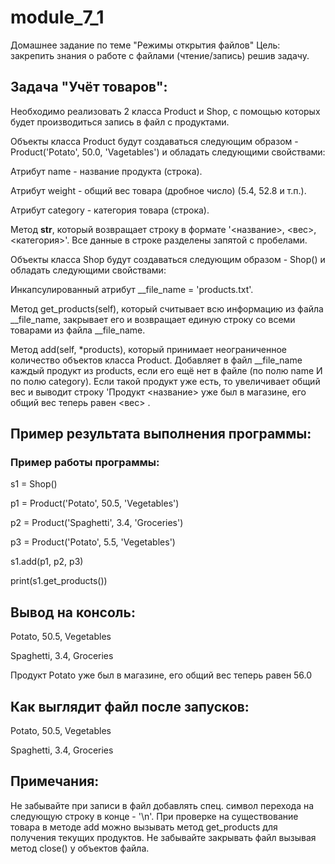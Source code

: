 # module_7_1
Домашнее задание по теме "Режимы открытия файлов"
Цель: закрепить знания о работе с файлами (чтение/запись) решив задачу.

## Задача "Учёт товаров":

Необходимо реализовать 2 класса Product и Shop, с помощью которых будет производиться запись в файл с продуктами.

Объекты класса Product будут создаваться следующим образом - Product('Potato', 50.0, 'Vagetables') и обладать следующими свойствами:

Атрибут name - название продукта (строка).

Атрибут weight - общий вес товара (дробное число) (5.4, 52.8 и т.п.).

Атрибут category - категория товара (строка).

Метод __str__, который возвращает строку в формате '<название>, <вес>, <категория>'. Все данные в строке разделены запятой с пробелами.

Объекты класса Shop будут создаваться следующим образом - Shop() и обладать следующими свойствами:

Инкапсулированный атрибут __file_name = 'products.txt'.

Метод get_products(self), который считывает всю информацию из файла __file_name, закрывает его и возвращает единую строку со всеми товарами из файла __file_name.

Метод add(self, *products), который принимает неограниченное количество объектов класса Product. Добавляет в файл __file_name каждый продукт из products, если его ещё нет в файле (по полю name И по полю category). Если такой продукт уже есть, то увеличивает общий вес и выводит строку 'Продукт <название> уже был в магазине, его общий вес теперь равен <вес> .

## Пример результата выполнения программы:

### Пример работы программы:

s1 = Shop()

p1 = Product('Potato', 50.5, 'Vegetables')

p2 = Product('Spaghetti', 3.4, 'Groceries')

p3 = Product('Potato', 5.5, 'Vegetables')

s1.add(p1, p2, p3)

print(s1.get_products())

## Вывод на консоль:

Potato, 50.5, Vegetables

Spaghetti, 3.4, Groceries

Продукт Potato уже был в магазине, его общий вес теперь равен 56.0

## Как выглядит файл после запусков:

Potato, 50.5, Vegetables

Spaghetti, 3.4, Groceries


## Примечания:
Не забывайте при записи в файл добавлять спец. символ перехода на следующую строку в конце - '\n'.
При проверке на существование товара в методе add можно вызывать метод get_products для получения текущих продуктов.
Не забывайте закрывать файл вызывая метод close() у объектов файла.
